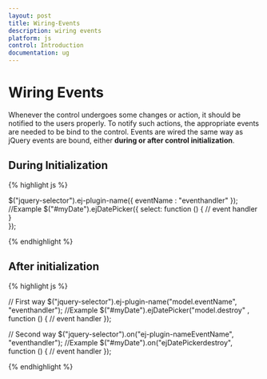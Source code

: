 ```yaml
---
layout: post
title: Wiring-Events
description: wiring events
platform: js
control: Introduction
documentation: ug
---
```


# Wiring Events

Whenever the control undergoes some changes or action, it should be notified to the users properly. To notify such actions, the appropriate events are needed to be bind to the control. Events are wired the same way as jQuery events are bound, either **during or after control initialization**.

## During Initialization

{% highlight js %}

$("jquery-selector").ej-plugin-name({ eventName : "eventhandler" });
//Example
$("#myDate").ejDatePicker({ select: function () { 
          // event handler 
   }  
});
   
{% endhighlight %}

## After initialization

{% highlight js %}

// First way
$("jquery-selector").ej-plugin-name("model.eventName", "eventhandler");
//Example
$("#myDate").ejDatePicker("model.destroy" , function () {
      // event handler
});

// Second way
$("jquery-selector").on("ej-plugin-nameEventName", "eventhandler");
//Example
$("#myDate").on("ejDatePickerdestroy", function () {
      // event handler
}); 

{% endhighlight %}



